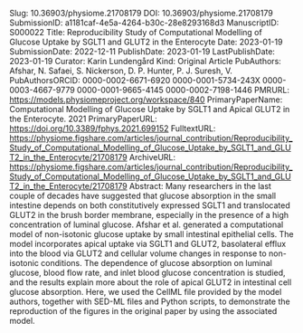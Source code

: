 Slug: 10.36903/physiome.21708179
DOI: 10.36903/physiome.21708179
SubmissionID: a1181caf-4e5a-4264-b30c-28e8293168d3
ManuscriptID: S000022
Title: Reproducibility Study of Computational Modelling of Glucose Uptake by SGLT1 and GLUT2 in the Enterocyte
Date: 2023-01-19
SubmissionDate: 2022-12-11
PublishDate: 2023-01-19
LastPublishDate: 2023-01-19
Curator: Karin Lundengård
Kind: Original Article
PubAuthors: Afshar, N.
    Safaei, S.
    Nickerson, D. P.
    Hunter, P. J.
    Suresh, V.
PubAuthorsORCID: 0000-0002-6671-6920
    0000-0001-5734-243X
    0000-0003-4667-9779
    0000-0001-9665-4145
    0000-0002-7198-1446
PMRURL: https://models.physiomeproject.org/workspace/840
PrimaryPaperName: Computational Modelling of Glucose Uptake by SGLT1 and Apical GLUT2 in the Enterocyte. 2021
PrimaryPaperURL: https://doi.org/10.3389/fphys.2021.699152
FulltextURL: https://physiome.figshare.com/articles/journal_contribution/Reproducibility_Study_of_Computational_Modelling_of_Glucose_Uptake_by_SGLT1_and_GLUT2_in_the_Enterocyte/21708179
ArchiveURL: https://physiome.figshare.com/articles/journal_contribution/Reproducibility_Study_of_Computational_Modelling_of_Glucose_Uptake_by_SGLT1_and_GLUT2_in_the_Enterocyte/21708179
Abstract: Many researchers in the last couple of decades have suggested that glucose absorption in the small intestine depends on both constitutively expressed SGLT1 and translocated GLUT2 in the brush border membrane, especially in the presence of a high concentration of luminal glucose. Afshar et al. generated a computational model of non-isotonic glucose uptake by small intestinal epithelial cells. The model incorporates apical uptake via SGLT1 and GLUT2, basolateral efflux into the blood via GLUT2 and cellular volume changes in response to non-isotonic conditions. The dependence of glucose absorption on luminal glucose, blood flow rate, and inlet blood glucose concentration is studied, and the results explain more about the role of apical GLUT2 in intestinal cell glucose absorption. Here, we used the CellML file provided by the model authors, together with SED-ML files and Python scripts, to demonstrate the reproduction of the figures in the original paper by using the associated model.
